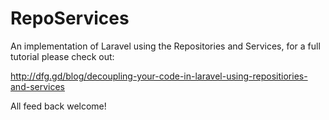 RepoServices
============

An implementation of Laravel using the Repositories and Services, for a full tutorial please check out:

http://dfg.gd/blog/decoupling-your-code-in-laravel-using-repositiories-and-services

All feed back welcome!
